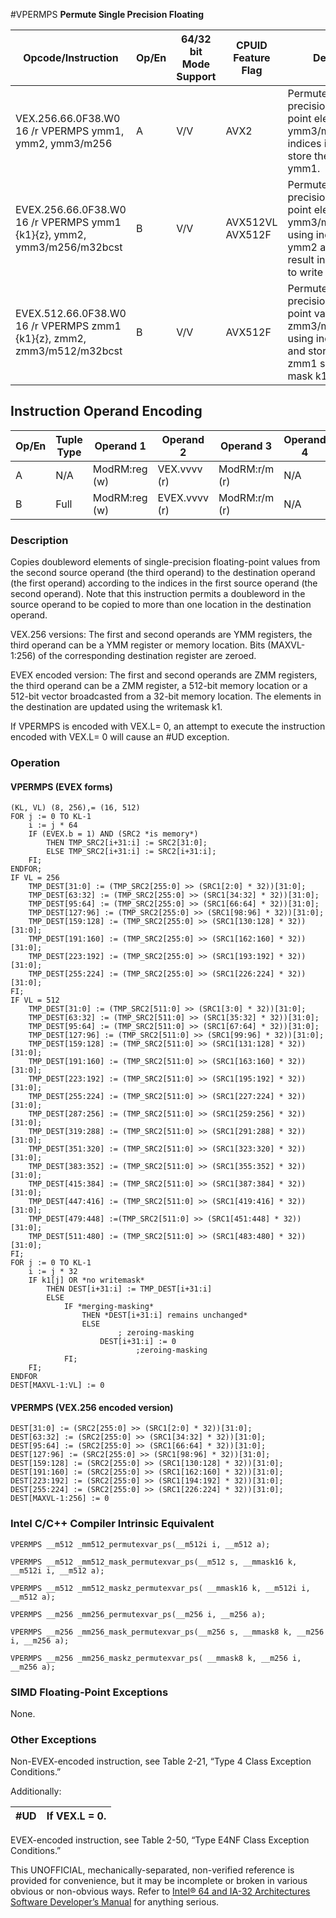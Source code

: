 #VPERMPS
**Permute Single Precision Floating**

| Opcode/Instruction                                                      | Op/En | 64/32 bit Mode Support | CPUID Feature Flag | Description                                                                                                                                        |
| ----------------------------------------------------------------------- | ----- | ---------------------- | ------------------ | -------------------------------------------------------------------------------------------------------------------------------------------------- |
| VEX.256.66.0F38.W0 16 /r VPERMPS ymm1, ymm2, ymm3/m256                  | A     | V/V                    | AVX2               | Permute single-precision floating-point elements in ymm3/m256 using indices in ymm2 and store the result in ymm1.                                  |
| EVEX.256.66.0F38.W0 16 /r VPERMPS ymm1 {k1}{z}, ymm2, ymm3/m256/m32bcst | B     | V/V                    | AVX512VL AVX512F   | Permute single-precision floating-point elements in ymm3/m256/m32bcst using indexes in ymm2 and store the result in ymm1 subject to write mask k1. |
| EVEX.512.66.0F38.W0 16 /r VPERMPS zmm1 {k1}{z}, zmm2, zmm3/m512/m32bcst | B     | V/V                    | AVX512F            | Permute single-precision floating-point values in zmm3/m512/m32bcst using indices in zmm2 and store the result in zmm1 subject to write mask k1.   |

## Instruction Operand Encoding

| Op/En | Tuple Type | Operand 1     | Operand 2     | Operand 3     | Operand 4 |
| ----- | ---------- | ------------- | ------------- | ------------- | --------- |
| A     | N/A        | ModRM:reg (w) | VEX.vvvv (r)  | ModRM:r/m (r) | N/A       |
| B     | Full       | ModRM:reg (w) | EVEX.vvvv (r) | ModRM:r/m (r) | N/A       |

### Description

Copies doubleword elements of single-precision floating-point values from the second source operand (the third operand) to the destination operand (the first operand) according to the indices in the first source operand (the second operand). Note that this instruction permits a doubleword in the source operand to be copied to more than one location in the destination operand.

VEX.256 versions: The first and second operands are YMM registers, the third operand can be a YMM register or memory location. Bits (MAXVL-1:256) of the corresponding destination register are zeroed.

EVEX encoded version: The first and second operands are ZMM registers, the third operand can be a ZMM register, a 512-bit memory location or a 512-bit vector broadcasted from a 32-bit memory location. The elements in the destination are updated using the writemask k1.

If VPERMPS is encoded with VEX.L= 0, an attempt to execute the instruction encoded with VEX.L= 0 will cause an #​​​UD exception.

### Operation

#### VPERMPS (EVEX forms)

```
(KL, VL) (8, 256),= (16, 512)
FOR j := 0 TO KL-1
    i := j * 64
    IF (EVEX.b = 1) AND (SRC2 *is memory*)
        THEN TMP_SRC2[i+31:i] := SRC2[31:0];
        ELSE TMP_SRC2[i+31:i] := SRC2[i+31:i];
    FI;
ENDFOR;
IF VL = 256
    TMP_DEST[31:0] := (TMP_SRC2[255:0] >> (SRC1[2:0] * 32))[31:0];
    TMP_DEST[63:32] := (TMP_SRC2[255:0] >> (SRC1[34:32] * 32))[31:0];
    TMP_DEST[95:64] := (TMP_SRC2[255:0] >> (SRC1[66:64] * 32))[31:0];
    TMP_DEST[127:96] := (TMP_SRC2[255:0] >> (SRC1[98:96] * 32))[31:0];
    TMP_DEST[159:128] := (TMP_SRC2[255:0] >> (SRC1[130:128] * 32))[31:0];
    TMP_DEST[191:160] := (TMP_SRC2[255:0] >> (SRC1[162:160] * 32))[31:0];
    TMP_DEST[223:192] := (TMP_SRC2[255:0] >> (SRC1[193:192] * 32))[31:0];
    TMP_DEST[255:224] := (TMP_SRC2[255:0] >> (SRC1[226:224] * 32))[31:0];
FI;
IF VL = 512
    TMP_DEST[31:0] := (TMP_SRC2[511:0] >> (SRC1[3:0] * 32))[31:0];
    TMP_DEST[63:32] := (TMP_SRC2[511:0] >> (SRC1[35:32] * 32))[31:0];
    TMP_DEST[95:64] := (TMP_SRC2[511:0] >> (SRC1[67:64] * 32))[31:0];
    TMP_DEST[127:96] := (TMP_SRC2[511:0] >> (SRC1[99:96] * 32))[31:0];
    TMP_DEST[159:128] := (TMP_SRC2[511:0] >> (SRC1[131:128] * 32))[31:0];
    TMP_DEST[191:160] := (TMP_SRC2[511:0] >> (SRC1[163:160] * 32))[31:0];
    TMP_DEST[223:192] := (TMP_SRC2[511:0] >> (SRC1[195:192] * 32))[31:0];
    TMP_DEST[255:224] := (TMP_SRC2[511:0] >> (SRC1[227:224] * 32))[31:0];
    TMP_DEST[287:256] := (TMP_SRC2[511:0] >> (SRC1[259:256] * 32))[31:0];
    TMP_DEST[319:288] := (TMP_SRC2[511:0] >> (SRC1[291:288] * 32))[31:0];
    TMP_DEST[351:320] := (TMP_SRC2[511:0] >> (SRC1[323:320] * 32))[31:0];
    TMP_DEST[383:352] := (TMP_SRC2[511:0] >> (SRC1[355:352] * 32))[31:0];
    TMP_DEST[415:384] := (TMP_SRC2[511:0] >> (SRC1[387:384] * 32))[31:0];
    TMP_DEST[447:416] := (TMP_SRC2[511:0] >> (SRC1[419:416] * 32))[31:0];
    TMP_DEST[479:448] :=(TMP_SRC2[511:0] >> (SRC1[451:448] * 32))[31:0];
    TMP_DEST[511:480] := (TMP_SRC2[511:0] >> (SRC1[483:480] * 32))[31:0];
FI;
FOR j := 0 TO KL-1
    i := j * 32
    IF k1[j] OR *no writemask*
        THEN DEST[i+31:i] := TMP_DEST[i+31:i]
        ELSE
            IF *merging-masking*
                THEN *DEST[i+31:i] remains unchanged*
                ELSE
                        ; zeroing-masking
                    DEST[i+31:i] := 0
                            ;zeroing-masking
            FI;
    FI;
ENDFOR
DEST[MAXVL-1:VL] := 0

```

#### VPERMPS (VEX.256 encoded version)

```
DEST[31:0] := (SRC2[255:0] >> (SRC1[2:0] * 32))[31:0];
DEST[63:32] := (SRC2[255:0] >> (SRC1[34:32] * 32))[31:0];
DEST[95:64] := (SRC2[255:0] >> (SRC1[66:64] * 32))[31:0];
DEST[127:96] := (SRC2[255:0] >> (SRC1[98:96] * 32))[31:0];
DEST[159:128] := (SRC2[255:0] >> (SRC1[130:128] * 32))[31:0];
DEST[191:160] := (SRC2[255:0] >> (SRC1[162:160] * 32))[31:0];
DEST[223:192] := (SRC2[255:0] >> (SRC1[194:192] * 32))[31:0];
DEST[255:224] := (SRC2[255:0] >> (SRC1[226:224] * 32))[31:0];
DEST[MAXVL-1:256] := 0

```

### Intel C/C++ Compiler Intrinsic Equivalent

```
VPERMPS __m512 _mm512_permutexvar_ps(__m512i i, __m512 a);

```

```
VPERMPS __m512 _mm512_mask_permutexvar_ps(__m512 s, __mmask16 k, __m512i i, __m512 a);

```

```
VPERMPS __m512 _mm512_maskz_permutexvar_ps( __mmask16 k, __m512i i, __m512 a);

```

```
VPERMPS __m256 _mm256_permutexvar_ps(__m256 i, __m256 a);

```

```
VPERMPS __m256 _mm256_mask_permutexvar_ps(__m256 s, __mmask8 k, __m256 i, __m256 a);

```

```
VPERMPS __m256 _mm256_maskz_permutexvar_ps( __mmask8 k, __m256 i, __m256 a);

```

### SIMD Floating-Point Exceptions

None.

### Other Exceptions

Non-EVEX-encoded instruction, see Table 2-21, “Type 4 Class Exception Conditions.”

Additionally:

| #​​​UD | If VEX.L = 0. |
| ------ | ------------- |

EVEX-encoded instruction, see Table 2-50, “Type E4NF Class Exception Conditions.”

This UNOFFICIAL, mechanically-separated, non-verified reference is provided for convenience, but it may be
incomplete or broken in various obvious or non-obvious
ways. Refer to [Intel® 64 and IA-32 Architectures Software Developer’s Manual](https://software.intel.com/en-us/download/intel-64-and-ia-32-architectures-sdm-combined-volumes-1-2a-2b-2c-2d-3a-3b-3c-3d-and-4) for anything serious.
